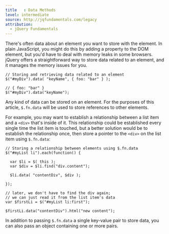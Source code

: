 ```yaml
---
title   : Data Methods
level: intermediate
source: http://jqfundamentals.com/legacy
attribution:
  - jQuery Fundamentals
---
```

There's often data about an element you want to store with the element. In plain JavaScript, you might do this by adding a property to the DOM element, but you'd have to deal with memory leaks in some browsers. jQuery offers a straightforward way to store data related to an element, and it manages the memory issues for you.

```
// Storing and retrieving data related to an element
$("#myDiv").data( "keyName", { foo: "bar" } );

// { foo: "bar" }
$("#myDiv").data("keyName");
```

Any kind of data can be stored on an element. For the purposes of this article, `$.fn.data` will be used to store references to other elements.

For example, you may want to establish a relationship between a list item and a `<div>` that's inside of it. This relationship could be established every single time the list item is touched, but a better solution would be to establish the relationship once, then store a pointer to the `<div>` on the list item using `$.fn.data`:

```
// Storing a relationship between elements using $.fn.data
$("#myList li").each(function() {

  var $li = $( this );
  var $div = $li.find("div.content");

  $li.data( "contentDiv", $div );

});

// later, we don't have to find the div again;
// we can just read it from the list item's data
var $firstLi = $("#myList li:first");

$firstLi.data("contentDiv").html("new content");
```

In addition to passing `$.fn.data` a single key-value pair to store data, you can also pass an object containing one or more pairs.
